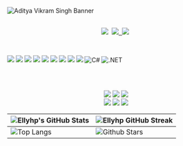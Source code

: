 ![Aditya Vikram Singh Banner](https://i.postimg.cc/QMP998PM/bg.png)



<p align="center">
<br>
<a href="https://www.facebook.com/profile.php?id=100092681746115"><img src="https://img.shields.io/badge/facebook-%231877F2.svg?&style=for-the-badge&logo=facebook&logoColor=white" /></a>&nbsp;
<a href="https://www.instagram.com/ellygmr/"><img src = "https://img.shields.io/badge/instagram-%23E4405F.svg?&style=for-the-badge&logo=instagram&logoColor=white"</a>&nbsp;
<a href="https://www.linkedin.com/in/elizabeth-villarruel-3b7745273/"><img src="https://img.shields.io/badge/linkedin-%230077B5.svg?&style=for-the-badge&logo=linkedin&logoColor=white" /></a>&nbsp;

</p>





<p align="center">
<Br>

![](https://img.shields.io/badge/React-20232A?style=for-the-badge&logo=react&logoColor=61DAFB)
![](https://img.shields.io/badge/JavaScript-F7DF1E?style=for-the-badge&logo=javascript&logoColor=black)
![](https://img.shields.io/badge/HTML5-E34F26?style=for-the-badge&logo=html5&logoColor=white)
![](https://img.shields.io/badge/CSS3-1572B6?style=for-the-badge&logo=css3&logoColor=white)
![](https://img.shields.io/badge/Bootstrap-563D7C?style=for-the-badge&logo=bootstrap&logoColor=white)
![](https://img.shields.io/badge/Tailwind_CSS-38B2AC?style=for-the-badge&logo=tailwind-css&logoColor=white)
![](https://img.shields.io/badge/MySQL-00000F?style=for-the-badge&logo=mysql&logoColor=white)
![](https://img.shields.io/badge/C%2B%2B-00599C?style=for-the-badge&logo=c%2B%2B&logoColor=white)
![](https://img.shields.io/badge/GIT-E44C30?style=for-the-badge&logo=git&logoColor=white)
![C#](https://img.shields.io/badge/C%23-239120?style=for-the-badge&logo=c-sharp&logoColor=white)
![.NET](https://img.shields.io/badge/.NET-512BD4?style=for-the-badge&logo=dotnet&logoColor=white)

<Br>
</p>




<p align="center">
<br>
<img src="https://img.shields.io/badge/Linux-FCC624?style=for-the-badge&logo=linux&logoColor=black" />
<img src="https://img.shields.io/badge/mac%20os-000000?style=for-the-badge&logo=apple&logoColor=white" />
<img src="https://img.shields.io/badge/Windows-0078D6?style=for-the-badge&logo=windows&logoColor=white" />
<br>
  
<img src="https://img.shields.io/badge/Adobe%20XD-470137?style=for-the-badge&logo=Adobe%20XD&logoColor=#FF61F6" />
<img src="https://img.shields.io/badge/Adobe%20Photoshop-31A8FF?style=for-the-badge&logo=Adobe%20Photoshop&logoColor=black" />
<img src="https://img.shields.io/badge/Figma-F24E1E?style=for-the-badge&logo=figma&logoColor=white" />
<br>
</p>


| ![Ellyhp's GitHub Stats](https://github-readme-stats.vercel.app/api?username=ellyhp&show_icons=true&theme=tokyonight) | ![Ellyhp GitHub Streak](https://github-readme-streak-stats.herokuapp.com/?user=ellyhp&theme=tokyonight) |
| --- | --- |
| ![Top Langs](https://github-readme-stats.vercel.app/api/top-langs/?username=ellyhp&theme=tokyonight) | ![Github Stars](https://github-readme-stats.vercel.app/api?username=ellyhp&show_icons=true&locale=en&count_private=true&hide_rank=true&custom_title=Ellyhp's%20GitHub%20Stats&disable_animations=true&theme=tokyonight) |


<br>
